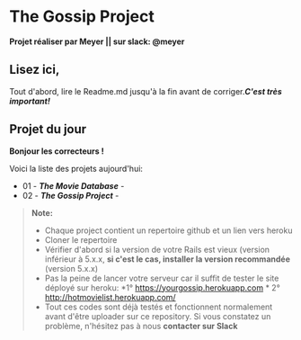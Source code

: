 # The Gossip Project




 **Projet réaliser par Meyer || sur slack: @meyer**




  

## Lisez ici,
Tout d'abord, lire le Readme.md jusqu'à la fin avant de corriger.***C'est très important!***

## Projet du jour 
**Bonjour les correcteurs !**

Voici la liste des projets aujourd'hui:

- 01 - ***The Movie Database*** -
- 02 - ***The Gossip Project*** - 



> **Note:**
>- Chaque project contient un repertoire github et un lien vers heroku
>- Cloner le repertoire
>- Vérifier d'abord si la version de votre Rails est vieux (version inférieur à 5.x.x, **si c'est le cas, installer la version recommandée** (version 5.x.x) 
>- Pas la peine de lancer votre serveur car il suffit de tester le site déployé sur heroku: *1°  https://yourgossip.herokuapp.com       * 2° http://hotmovielist.herokuapp.com/
>- Tout ces codes sont déjà testés et fonctionnent normalement avant d'être uploader sur ce repository. Si vous constatez un problème, n'hésitez pas à nous **contacter sur Slack**

